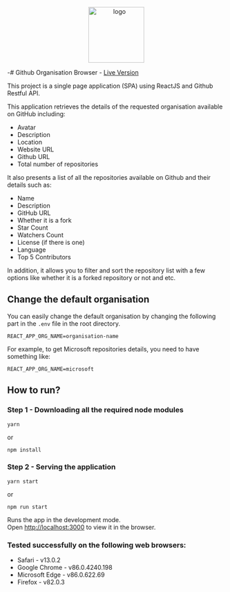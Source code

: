 <p align="center">
    <img src="https://raw.githubusercontent.com/PuriaGithub/github-organisation-browser/master/public/logo192.png" width="129" alt="logo">
</p>


-# Github Organisation Browser - [Live Version](https://flamboyant-panini-a781ab.netlify.app/)

This project is a single page application (SPA) using ReactJS and Github Restful API.

This application retrieves the details of the requested organisation available on GitHub including:

* Avatar
* Description
* Location
* Website URL
* Github URL
* Total number of repositories  

It also presents a list of all the repositories available on Github and their details such as:
* Name
* Description
* GitHub URL
* Whether it is a fork
* Star Count
* Watchers Count
* License (if there is one)
* Language
* Top 5 Contributors

In addition, it allows you to filter and sort the repository list with a few options like whether it is a forked repository or not and etc.

## Change the default organisation

You can easily change the default organisation by changing the following part in the `.env` file in the root directory.

`REACT_APP_ORG_NAME=organisation-name`

For example, to get Microsoft repositories details, you need to have something like:

`REACT_APP_ORG_NAME=microsoft`


## How to run?

### Step 1 - Downloading all the required node modules

`yarn`

or

`npm install`


### Step 2 - Serving the application

`yarn start`

or

`npm run start`

Runs the app in the development mode.\
Open [http://localhost:3000](http://localhost:3000) to view it in the browser.

### Tested successfully on the following web browsers:
* Safari - v13.0.2
* Google Chrome - v86.0.4240.198 
* Microsoft Edge - v86.0.622.69 
* Firefox - v82.0.3


